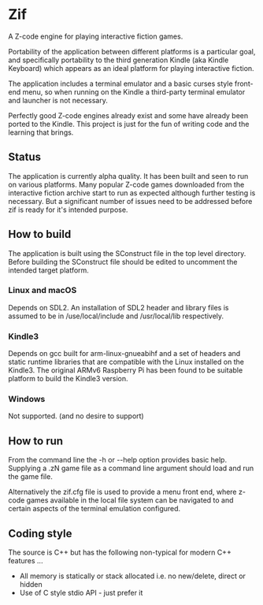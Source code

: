 # Zif

A Z-code engine for playing interactive fiction games.

Portability of the application between different platforms is a particular goal, and specifically
portability to the third generation Kindle (aka Kindle Keyboard) which appears as an ideal platform
for playing interactive fiction.

The application includes a terminal emulator and a basic curses style front-end menu, so when running
on the Kindle a third-party terminal emulator and launcher is not necessary.

Perfectly good Z-code engines already exist and some have already been ported to the Kindle.
This project is just for the fun of writing code and the learning that brings.

## Status

The application is currently alpha quality. It has been built and seen to run on various platforms.
Many popular Z-code games downloaded from the interactive fiction archive start to run as expected
although further testing is necessary. But a significant number of issues need to be addressed before
zif is ready for it's intended purpose.

## How to build

The application is built using the SConstruct file in the top level directory.
Before building the SConstruct file should be edited to uncomment the intended target platform.

### Linux and macOS

Depends on SDL2. An installation of SDL2 header and library files is assumed to be in /use/local/include
and /usr/local/lib respectively.

### Kindle3

Depends on gcc built for arm-linux-gnueabihf and a set of headers and static runtime libraries that are
compatible with the Linux installed on the Kindle3. The original ARMv6 Raspberry Pi has been found to be
suitable platform to build the Kindle3 version.

### Windows

Not supported. (and no desire to support)

## How to run

From the command line the -h or --help option provides basic help. Supplying a .zN game file as a
command line argument should load and run the game file.

Alternatively the zif.cfg file is used to provide a menu front end, where z-code games available in
the local file system can be navigated to and certain aspects of the terminal emulation configured.

## Coding style

The source is C++ but has the following non-typical for modern C++ features ...
* All memory is statically or stack allocated i.e. no new/delete, direct or hidden
* Use of C style stdio API - just prefer it
